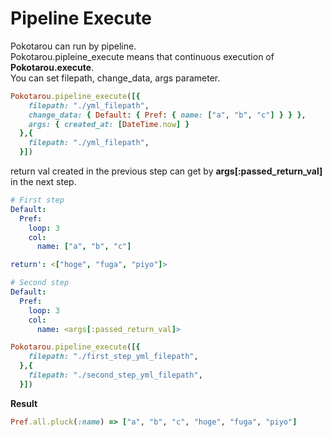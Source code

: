 # Pipeline Execute

Pokotarou can run by pipeline.  
Pokotarou.pipleine_execute means that continuous execution of __Pokotarou.execute__.  
You can set filepath, change_data, args parameter.

```ruby
Pokotarou.pipeline_execute([{
    filepath: "./yml_filepath", 
    change_data: { Default: { Pref: { name: ["a", "b", "c"] } } },
    args: { created_at: [DateTime.now] }
  },{
    filepath: "./yml_filepath", 
  }])
```

return val created in the previous step can get by __args[:passed_return_val]__ in the next step.


```yml
# First step
Default:
  Pref: 
    loop: 3
    col:
      name: ["a", "b", "c"]

return': <["hoge", "fuga", "piyo"]>
```

```yml
# Second step
Default:
  Pref: 
    loop: 3
    col:
      name: <args[:passed_return_val]>
```

```ruby
Pokotarou.pipeline_execute([{
    filepath: "./first_step_yml_filepath", 
  },{
    filepath: "./second_step_yml_filepath", 
  }])
```

__Result__
```ruby
Pref.all.pluck(:name) => ["a", "b", "c", "hoge", "fuga", "piyo"]
```